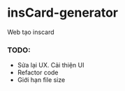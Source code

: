 # insCard-generator
Web tạo inscard

### TODO:
- Sửa lại UX. Cải thiện UI
- Refactor code
- Giới hạn file size
